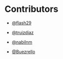 # Contributors

- [@flash29](https://github.com/flash29)

- [@truizdiaz](https://github.com/truizdiaz)

- [@nabilnm](https://github.com/nabilnm)

- [@Buezrello](https://github.com/Buezrello)

